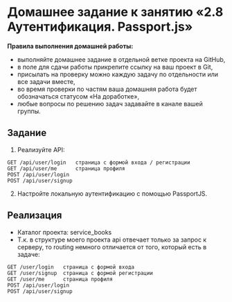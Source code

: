 # Домашнее задание к занятию «2.8 Аутентификация. Passport.js»
**Правила выполнения домашней работы:**
* выполняйте домашнее задание в отдельной ветке проекта на GitHub,
* в поле для сдачи работы прикрепите ссылку на ваш проект в Git,
* присылать на проверку можно каждую задачу по отдельности или все задачи вместе,
* во время проверки по частям ваша домашняя работа будет обозначаться статусом «На доработке»,
* любые вопросы по решению задач задавайте в канале вашей группы.

## Задание
1. Реализуйте API:
```
GET /api/user/login   страница с формой входа / регистрации
GET /api/user/me      страница профиля
POST /api/user/login
POST /api/user/signup
```
2. Настройте локальную аутентификацию с помощью PassportJS.


## Реализация

- Каталог проекта: service_books
- Т.к. в структуре моего проекта api отвечает только за запрос к серверу, то routing немного отличается от того, который есть в задаче:
```
GET /user/login   страница с формой входа 
GET /user/signup  страница с формой регистрации
GET /user/me      страница профиля
POST /api/user/login
POST /api/user/signup
```